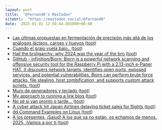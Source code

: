 ```yaml
---
layout: post
title:  "@fernand0's Mastodon"
siteUrl:  "https://mastodon.social/@fernand0"
date:  2025-01-01 12:50:44.093000+00:00
---
```

*  [Las últimas propuestas en fermentación de precisión más allá de los análogos lácteos, carnes y huevos ](https://navarracapital.es/las-ultimas-propuestas-en-fermentacion-de-precision-mas-alla-de-los-analogos-lacteos-carnes-y-huevos) ([toot](https://mastodon.social/@fernand0/113753184278252657))
*  [Cuando el grajo vuela bajo.. ](https://mastodon.social/@fernand0/113753074041712863) ([toot](https://mastodon.social/@fernand0/113753074041712863))
*  [Hail the broligarchy: why 2024 was the year of the bro ](https://www.theguardian.com/commentisfree/2024/dec/28/bro-culture-trum) ([toot](https://mastodon.social/@fernand0/113752813167175321))
*  [GitHub - infinition/Bjorn: Bjorn is a powerful network scanning and offensive security tool for the Raspberry Pi with a 2.13-inch e-Paper HAT. It discovers network targets, identifies open ports, exposed services, and potential vulnerabilities. Bjorn can perform brute force attacks, file stealing, host zombification, and supports custom attack scripts. ](https://github.com/infinition/Bjor) ([toot](https://mastodon.social/@fernand0/113752678034478902))
*  [Muro de generadores y teclado ](https://www.flickr.com/photos/fernand0/54230361844) ([toot](https://mastodon.social/@fernand0/113752479949163960))
*  [My approach to running a link blog ](https://simonwillison.net/2024/Dec/22/link-blog/#atom-everythin) ([toot](https://mastodon.social/@fernand0/113752287088444010))
*  [No sé si van pronto o tarde… ](https://avecesunafoto.wordpress.com/2025/01/01/no-se-si-van-pronto-o-tarde) ([toot](https://mastodon.social/@fernand0/113751529063878193))
*  [A cyber attack hit Japan Airlines delaying ticket sales for flights ](https://securityaffairs.com/172319/hacking/japan-airlines-hit-cyberattack.htm) ([toot](https://mastodon.social/@fernand0/113751471159900467))
*  [dd Command Examples on Linux ](https://linuxhint.com/dd-command-examples-on-linux) ([toot](https://mastodon.social/@fernand0/113750691407862398))
*  [A los presentes, ¡Salud! A los que ya no están, os echamos de menos. 2025, ¡Vamos a por ti ](https://mastodon.social/@fernand0/113749931572203123) ([toot](https://mastodon.social/@fernand0/113749931572203123))
